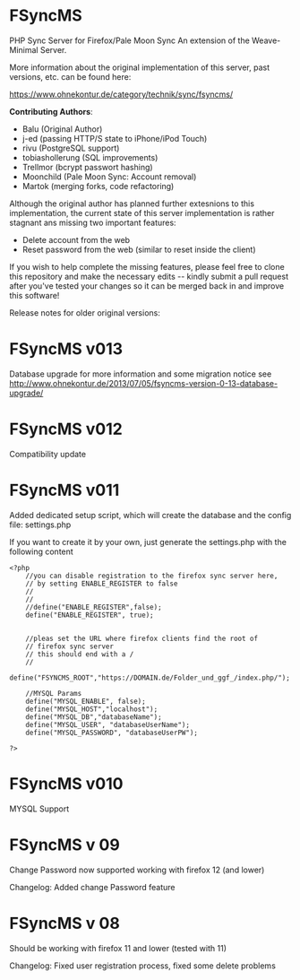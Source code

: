 FSyncMS
=======

PHP Sync Server for Firefox/Pale Moon Sync
An extension of the Weave-Minimal Server.

More information about the original implementation of this server, past versions, etc.
can be found here:

https://www.ohnekontur.de/category/technik/sync/fsyncms/

**Contributing Authors**:

* Balu (Original Author)
* j-ed (passing HTTP/S state to iPhone/iPod Touch)
* rivu (PostgreSQL support)
* tobiashollerung (SQL improvements)
* Trellmor (bcrypt passwort hashing)
* Moonchild (Pale Moon Sync: Account removal)
* Martok (merging forks, code refactoring)


Although the original author has planned further extesnions to this implementation,
the current state of this server implementation is rather stagnant ans missing two
important features:

* Delete account from the web
* Reset password from the web (similar to reset inside the client)

If you wish to help complete the missing features, please feel free to clone this repository and make 
the necessary edits -- kindly submit a pull request after you've tested your changes so it can be merged
back in and improve this software!

Release notes for older original versions:

FSyncMS v013
======
Database upgrade
for more information and some migration notice see
http://www.ohnekontur.de/2013/07/05/fsyncms-version-0-13-database-upgrade/


FSyncMS v012
======
Compatibility update 

FSyncMS v011
======
Added dedicated setup script, which will create the database and the config file: settings.php

If you want to create it by your own, just generate the settings.php with the following content

    <?php
        //you can disable registration to the firefox sync server here,
        // by setting ENABLE_REGISTER to false
        //
        //
        //define("ENABLE_REGISTER",false);
        define("ENABLE_REGISTER", true);


        //pleas set the URL where firefox clients find the root of 
        // firefox sync server
        // this should end with a /
        //
        define("FSYNCMS_ROOT","https://DOMAIN.de/Folder_und_ggf_/index.php/");

        //MYSQL Params
        define("MYSQL_ENABLE", false);
        define("MYSQL_HOST","localhost");
        define("MYSQL_DB","databaseName");
        define("MYSQL_USER", "databaseUserName");
        define("MYSQL_PASSWORD", "databaseUserPW");

    ?>


FSyncMS v010
======
MYSQL Support

FSyncMS v 09
======
Change Password now supported 
working with firefox 12 (and lower)

Changelog:
Added change Password feature

FSyncMS v 08
======
Should be working with firefox 11 and lower (tested with 11)

Changelog:
Fixed user registration process,
fixed some delete problems
